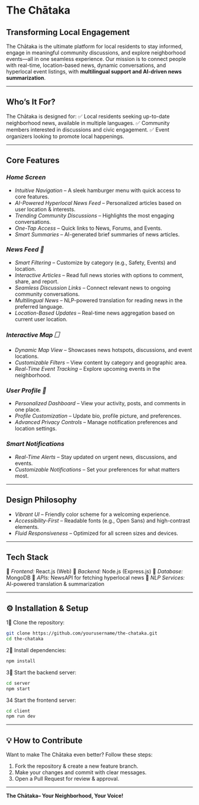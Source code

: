 # The Chātaka

## Transforming Local Engagement
The Chātaka is the ultimate platform for local residents to stay informed, engage in meaningful community discussions, and explore neighborhood events—all in one seamless experience. Our mission is to connect people with real-time, location-based news, dynamic conversations, and hyperlocal event listings, with **multilingual support and AI-driven news summarization**.

---

## Who’s It For?
The Chātaka is designed for:
✅ Local residents seeking up-to-date neighborhood news, available in multiple languages.
✅ Community members interested in discussions and civic engagement.
✅ Event organizers looking to promote local happenings.

---

## Core Features

### *Home Screen*
- *Intuitive Navigation* – A sleek hamburger menu with quick access to core features.
- *AI-Powered Hyperlocal News Feed* – Personalized articles based on user location & interests.
- *Trending Community Discussions* – Highlights the most engaging conversations.
- *One-Tap Access* – Quick links to News, Forums, and Events.
- *Smart Summaries* – AI-generated brief summaries of news articles.

###  *News Feed 📰*
- *Smart Filtering* – Customize by category (e.g., Safety, Events) and location.
- *Interactive Articles* – Read full news stories with options to comment, share, and report.
- *Seamless Discussion Links* – Connect relevant news to ongoing community conversations.
- *Multilingual News* – NLP-powered translation for reading news in the preferred language.
- *Location-Based Updates* – Real-time news aggregation based on current user location.

### *Interactive Map 🗌*
- *Dynamic Map View* – Showcases news hotspots, discussions, and event locations.
- *Customizable Filters* – View content by category and geographic area.
- *Real-Time Event Tracking* – Explore upcoming events in the neighborhood.

### *User Profile 👤*
- *Personalized Dashboard* – View your activity, posts, and comments in one place.
- *Profile Customization* – Update bio, profile picture, and preferences.
- *Advanced Privacy Controls* – Manage notification preferences and location settings.

###  *Smart Notifications*
- *Real-Time Alerts* – Stay updated on urgent news, discussions, and events.
- *Customizable Notifications* – Set your preferences for what matters most.

---

## Design Philosophy
- *Vibrant UI* – Friendly color scheme for a welcoming experience.
- *Accessibility-First* – Readable fonts (e.g., Open Sans) and high-contrast elements.
- *Fluid Responsiveness* – Optimized for all screen sizes and devices.

---

## Tech Stack
🔹 *Frontend:* React.js (Web) 
🔹 *Backend:* Node.js (Express.js)
🔹 *Database:* MongoDB 
🔹 *APIs:* NewsAPI for fetching hyperlocal news
🔹 *NLP Services:* AI-powered translation & summarization

---

## ⚙️ Installation & Setup

1⃣ Clone the repository:
   ```sh
   git clone https://github.com/yourusername/the-chataka.git
   cd the-chataka
   ```
   
2⃣ Install dependencies:
   ```sh
   npm install  
   ```
   
3⃣ Start the backend server:
   ```sh
   cd server
   npm start 
   ```
34 Start the frontend server:
   ```sh
   cd client
   npm run dev 
   ```
---

## 💡 How to Contribute
Want to make The Chātaka even better? Follow these steps:
1. Fork the repository & create a new feature branch.
2. Make your changes and commit with clear messages.
3. Open a Pull Request for review & approval.

---

**The Chātaka– Your Neighborhood, Your Voice!**

